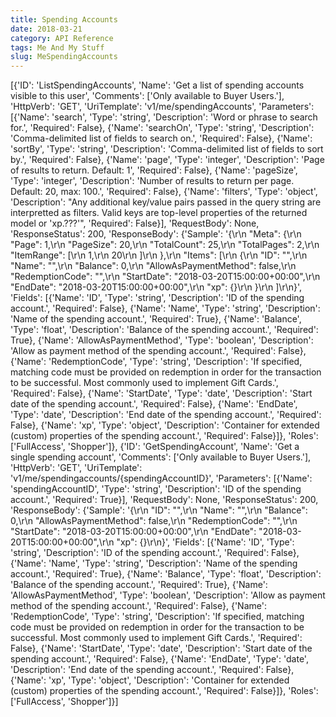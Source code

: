 ```yaml
---
title: Spending Accounts
date: 2018-03-21
category: API Reference
tags: Me And My Stuff
slug: MeSpendingAccounts
---
```

[{'ID': 'ListSpendingAccounts', 'Name': 'Get a list of spending accounts visible to this user', 'Comments': ['Only available to Buyer Users.'], 'HttpVerb': 'GET', 'UriTemplate': 'v1/me/spendingAccounts', 'Parameters': [{'Name': 'search', 'Type': 'string', 'Description': 'Word or phrase to search for.', 'Required': False}, {'Name': 'searchOn', 'Type': 'string', 'Description': 'Comma-delimited list of fields to search on.', 'Required': False}, {'Name': 'sortBy', 'Type': 'string', 'Description': 'Comma-delimited list of fields to sort by.', 'Required': False}, {'Name': 'page', 'Type': 'integer', 'Description': 'Page of results to return. Default: 1', 'Required': False}, {'Name': 'pageSize', 'Type': 'integer', 'Description': 'Number of results to return per page. Default: 20, max: 100.', 'Required': False}, {'Name': 'filters', 'Type': 'object', 'Description': "Any additional key/value pairs passed in the query string are interpretted as filters. Valid keys are top-level properties of the returned model or 'xp.???'", 'Required': False}], 'RequestBody': None, 'ResponseStatus': 200, 'ResponseBody': {'Sample': '{\r\n  "Meta": {\r\n    "Page": 1,\r\n    "PageSize": 20,\r\n    "TotalCount": 25,\r\n    "TotalPages": 2,\r\n    "ItemRange": [\r\n      1,\r\n      20\r\n    ]\r\n  },\r\n  "Items": [\r\n    {\r\n      "ID": "",\r\n      "Name": "",\r\n      "Balance": 0,\r\n      "AllowAsPaymentMethod": false,\r\n      "RedemptionCode": "",\r\n      "StartDate": "2018-03-20T15:00:00+00:00",\r\n      "EndDate": "2018-03-20T15:00:00+00:00",\r\n      "xp": {}\r\n    }\r\n  ]\r\n}', 'Fields': [{'Name': 'ID', 'Type': 'string', 'Description': 'ID of the spending account.', 'Required': False}, {'Name': 'Name', 'Type': 'string', 'Description': 'Name of the spending account.', 'Required': True}, {'Name': 'Balance', 'Type': 'float', 'Description': 'Balance of the spending account.', 'Required': True}, {'Name': 'AllowAsPaymentMethod', 'Type': 'boolean', 'Description': 'Allow as payment method of the spending account.', 'Required': False}, {'Name': 'RedemptionCode', 'Type': 'string', 'Description': 'If specified, matching code must be provided on redemption in order for the transaction to be successful. Most commonly used to implement Gift Cards.', 'Required': False}, {'Name': 'StartDate', 'Type': 'date', 'Description': 'Start date of the spending account.', 'Required': False}, {'Name': 'EndDate', 'Type': 'date', 'Description': 'End date of the spending account.', 'Required': False}, {'Name': 'xp', 'Type': 'object', 'Description': 'Container for extended (custom) properties of the spending account.', 'Required': False}]}, 'Roles': ['FullAccess', 'Shopper']}, {'ID': 'GetSpendingAccount', 'Name': 'Get a single spending account', 'Comments': ['Only available to Buyer Users.'], 'HttpVerb': 'GET', 'UriTemplate': 'v1/me/spendingaccounts/{spendingAccountID}', 'Parameters': [{'Name': 'spendingAccountID', 'Type': 'string', 'Description': 'ID of the spending account.', 'Required': True}], 'RequestBody': None, 'ResponseStatus': 200, 'ResponseBody': {'Sample': '{\r\n  "ID": "",\r\n  "Name": "",\r\n  "Balance": 0,\r\n  "AllowAsPaymentMethod": false,\r\n  "RedemptionCode": "",\r\n  "StartDate": "2018-03-20T15:00:00+00:00",\r\n  "EndDate": "2018-03-20T15:00:00+00:00",\r\n  "xp": {}\r\n}', 'Fields': [{'Name': 'ID', 'Type': 'string', 'Description': 'ID of the spending account.', 'Required': False}, {'Name': 'Name', 'Type': 'string', 'Description': 'Name of the spending account.', 'Required': True}, {'Name': 'Balance', 'Type': 'float', 'Description': 'Balance of the spending account.', 'Required': True}, {'Name': 'AllowAsPaymentMethod', 'Type': 'boolean', 'Description': 'Allow as payment method of the spending account.', 'Required': False}, {'Name': 'RedemptionCode', 'Type': 'string', 'Description': 'If specified, matching code must be provided on redemption in order for the transaction to be successful. Most commonly used to implement Gift Cards.', 'Required': False}, {'Name': 'StartDate', 'Type': 'date', 'Description': 'Start date of the spending account.', 'Required': False}, {'Name': 'EndDate', 'Type': 'date', 'Description': 'End date of the spending account.', 'Required': False}, {'Name': 'xp', 'Type': 'object', 'Description': 'Container for extended (custom) properties of the spending account.', 'Required': False}]}, 'Roles': ['FullAccess', 'Shopper']}]